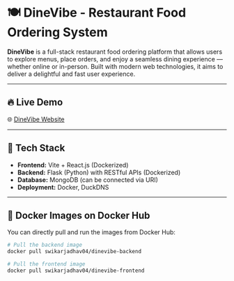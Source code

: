 # 🍽️ DineVibe - Restaurant Food Ordering System

**DineVibe** is a full-stack restaurant food ordering platform that allows users to explore menus, place orders, and enjoy a seamless dining experience — whether online or in-person. Built with modern web technologies, it aims to deliver a delightful and fast user experience.

---

## 🔥 Live Demo

🌐 [DineVibe Website](http://dinevibe.duckdns.org)

---

## 🧱 Tech Stack

- **Frontend:** Vite + React.js (Dockerized)
- **Backend:** Flask (Python) with RESTful APIs (Dockerized)
- **Database:** MongoDB (can be connected via URI)
- **Deployment:** Docker, DuckDNS

---

## 🐳 Docker Images on Docker Hub

You can directly pull and run the images from Docker Hub:

```bash
# Pull the backend image
docker pull swikarjadhav04/dinevibe-backend

# Pull the frontend image
docker pull swikarjadhav04/dinevibe-frontend
